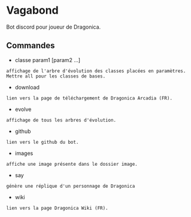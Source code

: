 # Vagabond

Bot discord pour joueur de Dragonica.

## Commandes

- classe param1 [param2 ...]
```
affichage de l'arbre d'évolution des classes placées en paramètres. Mettre all pour les classes de bases.
```

- download
```
lien vers la page de téléchargement de Dragonica Arcadia (FR).
```

- evolve
```
affichage de tous les arbres d'évolution.
```

- github
```
lien vers le github du bot.
```

- images
```
affiche une image présente dans le dossier image.
```

- say
```
génère une réplique d'un personnage de Dragonica
```

- wiki
```
lien vers la page Dragonica Wiki (FR).
```